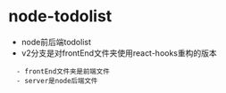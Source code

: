 # node-todolist
 - node前后端todolist
 - v2分支是对frontEnd文件夹使用react-hooks重构的版本
```
  - frontEnd文件夹是前端文件
  - server是node后端文件
```

